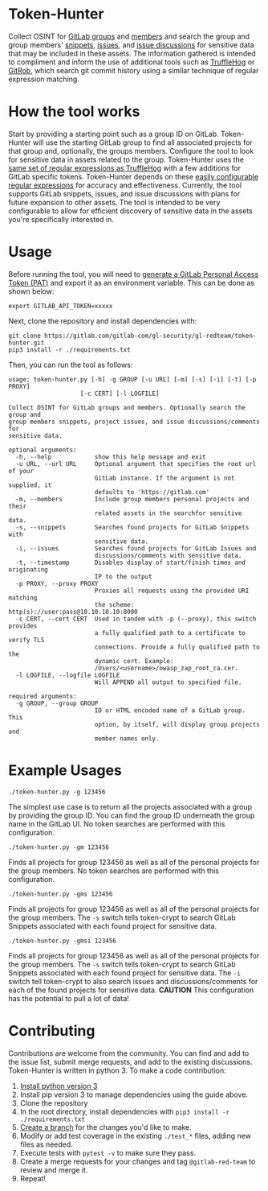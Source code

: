 # Token-Hunter

Collect OSINT for [GitLab groups](https://docs.gitlab.com/ee/user/group/) and [members](https://docs.gitlab.com/ee/user/project/members/#share-project-with-group) and search the group and group members' [snippets](https://docs.gitlab.com/ee/user/snippets.html), [issues](https://docs.gitlab.com/ee/user/project/issues/), and [issue discussions](https://docs.gitlab.com/ee/api/discussions.html#discussions-api) for sensitive data that may be included in these assets. The information gathered is intended to compliment and inform the use of additional tools such as [TruffleHog](https://github.com/dxa4481/truffleHog) or [GitRob](https://github.com/michenriksen/gitrob), which search git commit history using a similar technique of regular expression matching.  

# How the tool works

Start by providing a starting point such as a group ID on GitLab.  Token-Hunter will use the starting GitLab group to find all associated projects for that group and, optionally, the groups members.  Configure the tool to look for sensitive data in assets related to the group.  Token-Hunter uses the [same set of regular expressions as TruffleHog](https://github.com/dxa4481/truffleHogRegexes) with a few additions for GitLab specific tokens.  Token-Hunter depends on these [easily configurable regular expressions](https://gitlab.com/gitlab-com/gl-security/gl-redteam/token-hunter/blob/master/regexes.json) for accuracy and effectiveness.  Currently, the tool supports GitLab snippets, issues, and issue discussions with plans for future expansion to other assets.  The tool is intended to be very configurable to allow for efficient discovery of sensitive data in the assets you're specifically interested in.

# Usage

Before running the tool, you will need to [generate a GitLab Personal Access Token (PAT)](https://docs.gitlab.com/ee/user/profile/personal_access_tokens.html) and export it as an environment variable. This can be done as shown below:

```
export GITLAB_API_TOKEN=xxxxx
```

Next, clone the repository and install dependencies with:

```
git clone https://gitlab.com/gitlab-com/gl-security/gl-redteam/token-hunter.git
pip3 install -r ./requirements.txt
```

Then, you can run the tool as follows:

```
usage: token-hunter.py [-h] -g GROUP [-u URL] [-m] [-s] [-i] [-t] [-p PROXY]
                    [-c CERT] [-l LOGFILE]

Collect OSINT for GitLab groups and members. Optionally search the group and
group members snippets, project issues, and issue discussions/comments for
sensitive data.

optional arguments:
  -h, --help            show this help message and exit
  -u URL, --url URL     Optional argument that specifies the root url of your
                        GitLab instance. If the argument is not supplied, it
                        defaults to 'https://gitlab.com'
  -m, --members         Include group members personal projects and their
                        related assets in the searchfor sensitive data.
  -s, --snippets        Searches found projects for GitLab Snippets with
                        sensitive data.
  -i, --issues          Searches found projects for GitLab Issues and
                        discussions/comments with sensitive data.
  -t, --timestamp       Disables display of start/finish times and originating
                        IP to the output
  -p PROXY, --proxy PROXY
                        Proxies all requests using the provided URI matching
                        the scheme: http(s)://user:pass@10.10.10.10:8000
  -c CERT, --cert CERT  Used in tandem with -p (--proxy), this switch provides
                        a fully qualified path to a certificate to verify TLS
                        connections. Provide a fully qualified path to the
                        dynamic cert. Example:
                        /Users/<username>/owasp_zap_root_ca.cer.
  -l LOGFILE, --logfile LOGFILE
                        Will APPEND all output to specified file.

required arguments:
  -g GROUP, --group GROUP
                        ID or HTML encoded name of a GitLab group. This
                        option, by itself, will display group projects and
                        member names only.
```

# Example Usages

`./token-hunter.py -g 123456`

The simplest use case is to return all the projects associated with a group by providing the group ID.  You can find the group ID underneath the group name in the GitLab UI.  No token searches are performed with this configuration.

`./token-hunter.py -gm 123456`

Finds all projects for group 123456 as well as all of the personal projects for the group members.  No token searches are performed with this configuration.

`./token-hunter.py -gms 123456`

Finds all projects for group 123456 as well as all of the personal projects for the group members.  The `-s` switch tells token-crypt to search GitLab Snippets associated with each found project for sensitive data.

`./token-hunter.py -gmsi 123456`

Finds all projects for group 123456 as well as all of the personal projects for the group members.  The `-s` switch tells token-crypt to search GitLab Snippets associated with each found project for sensitive data.  The `-i` switch tell token-crypt to also search issues and discussions/comments for each of the found projects for sensitive data.  **CAUTION** This configuration has the potential to pull a lot of data!

# Contributing

Contributions are welcome from the community.  You can find and add to the issue list, submit merge requests, and add to the existing discussions.  Token-Hunter is written in python 3.  To make a code contribution:

1. [Install python version 3](https://realpython.com/installing-python/)
1. Install pip version 3 to manage dependencies using the guide above.
1. Clone the repository
1. In the root directory, install dependencies with `pip3 install -r ./requirements.txt`
1. [Create a branch](https://docs.gitlab.com/ee/gitlab-basics/create-branch.html) for the changes you'd like to make.
1. Modify or add test coverage in the existing `./test_*` files, adding new files as needed.
1. Execute tests with `pytest -v` to make sure they pass.
1. Create a merge requests for your changes and tag `@gitlab-red-team` to review and merge it.
1. Repeat!
